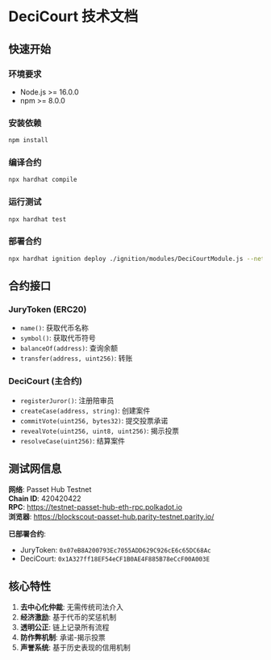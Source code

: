 # DeciCourt 技术文档

## 快速开始

### 环境要求
- Node.js >= 16.0.0
- npm >= 8.0.0

### 安装依赖
```bash
npm install
```

### 编译合约
```bash
npx hardhat compile
```

### 运行测试
```bash
npx hardhat test
```

### 部署合约
```bash
npx hardhat ignition deploy ./ignition/modules/DeciCourtModule.js --network passethub
```

## 合约接口

### JuryToken (ERC20)
- `name()`: 获取代币名称
- `symbol()`: 获取代币符号  
- `balanceOf(address)`: 查询余额
- `transfer(address, uint256)`: 转账

### DeciCourt (主合约)
- `registerJuror()`: 注册陪审员
- `createCase(address, string)`: 创建案件
- `commitVote(uint256, bytes32)`: 提交投票承诺
- `revealVote(uint256, uint8, uint256)`: 揭示投票
- `resolveCase(uint256)`: 结算案件

## 测试网信息

**网络**: Passet Hub Testnet  
**Chain ID**: 420420422  
**RPC**: https://testnet-passet-hub-eth-rpc.polkadot.io  
**浏览器**: https://blockscout-passet-hub.parity-testnet.parity.io/

**已部署合约**:
- JuryToken: `0x07eB8A200793Ec7055ADD629C926cE6c65DC68Ac`
- DeciCourt: `0x1A327ff18EF54eCF1B0AE4F885B78eCcF00A003E`


## 核心特性

1. **去中心化仲裁**: 无需传统司法介入
2. **经济激励**: 基于代币的奖惩机制
3. **透明公正**: 链上记录所有流程
4. **防作弊机制**: 承诺-揭示投票
5. **声誉系统**: 基于历史表现的信用机制